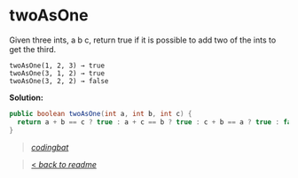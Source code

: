 # twoAsOne

Given three ints, a b c, return true if it is possible to add two of the ints to get the third.

```
twoAsOne(1, 2, 3) → true
twoAsOne(3, 1, 2) → true
twoAsOne(3, 2, 2) → false
```

**Solution:**

```java
public boolean twoAsOne(int a, int b, int c) {
  return a + b == c ? true : a + c == b ? true : c + b == a ? true : false;
}
```

> _[codingbat](http://codingbat.com/prob/p113261)_

> [< _back to readme_](FINDREPLACEREADME)